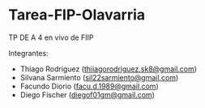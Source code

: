 # Tarea-FIP-Olavarria
TP DE A 4 en vivo de FIIP


Integrantes:
- Thiago Rodriguez (thiiagorodriguez.sk8@gmail.com)
- Silvana Sarmiento (sil22sarmiento@gmail.com)
- Facundo Diorio (facu.d.1989@gmail.com)
- Diego Fischer (diegof01gm@gmail.com)